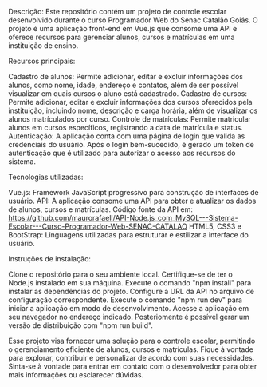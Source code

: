 Descrição: Este repositório contém um projeto de controle escolar desenvolvido durante o curso Programador Web do Senac Catalão Goiás. O projeto é uma aplicação front-end em Vue.js que consome uma API e oferece recursos para gerenciar alunos, cursos e matrículas em uma instituição de ensino.

Recursos principais:

Cadastro de alunos: Permite adicionar, editar e excluir informações dos alunos, como nome, idade, endereço e contatos, além de ser possível visualizar em quais cursos o aluno está cadastrado. Cadastro de cursos: Permite adicionar, editar e excluir informações dos cursos oferecidos pela instituição, incluindo nome, descrição e carga horária, além de visualizar os alunos matrículados por curso. Controle de matrículas: Permite matricular alunos em cursos específicos, registrando a data de matrícula e status. Autenticação: A aplicação conta com uma página de login que valida as credenciais do usuário. Após o login bem-sucedido, é gerado um token de autenticação que é utilizado para autorizar o acesso aos recursos do sistema.

Tecnologias utilizadas:

Vue.js: Framework JavaScript progressivo para construção de interfaces de usuário. API: A aplicação consome uma API para obter e atualizar os dados de alunos, cursos e matrículas. Código fonte da API em: https://github.com/maurorafaell/API-Node.js_com_MySQL---Sistema-Escolar---Curso-Programador-Web-SENAC-CATALAO HTML5, CSS3 e BootStrap: Linguagens utilizadas para estruturar e estilizar a interface do usuário.

Instruções de instalação:

Clone o repositório para o seu ambiente local. Certifique-se de ter o Node.js instalado em sua máquina. Execute o comando "npm install" para instalar as dependências do projeto. Configure a URL da API no arquivo de configuração correspondente. Execute o comando "npm run dev" para iniciar a aplicação em modo de desenvolvimento. Acesse a aplicação em seu navegador no endereço indicado. Posteriomente é possível gerar um versão de distribuição com "npm run build".

Esse projeto visa fornecer uma solução para o controle escolar, permitindo o gerenciamento eficiente de alunos, cursos e matrículas. Fique à vontade para explorar, contribuir e personalizar de acordo com suas necessidades. Sinta-se à vontade para entrar em contato com o desenvolvedor para obter mais informações ou esclarecer dúvidas.
